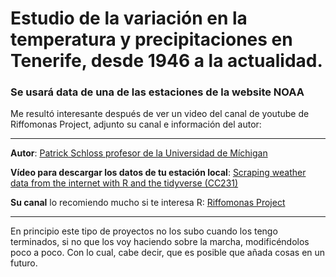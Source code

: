 # **Estudio de la variación en la temperatura y precipitaciones en Tenerife, desde 1946 a la actualidad.**

### Se usará data de una de las estaciones de la website NOAA

Me resultó interesante después de ver un video del canal de youtube de Riffomonas Project, adjunto su canal e información del autor:

--- 

**Autor**: [Patrick Schloss profesor de la Universidad de Míchigan](https://medicine.umich.edu/dept/microbiology-immunology/patrick-schloss-phd)

**Vídeo para descargar los datos de tu estación local**: [Scraping weather data from the internet with R and the tidyverse (CC231)
](https://www.youtube.com/watch?v=V5Df6vw4-e8&t=1208s&ab_channel=RiffomonasProject)

**Su canal** lo recomiendo mucho si te interesa R: [Riffomonas Project](https://www.youtube.com/c/RiffomonasProject)

---

En principio este tipo de proyectos no los subo cuando los tengo terminados, si no que los voy haciendo sobre la marcha, modificéndolos poco a poco. Con lo cual, cabe decir, que es posible que añada cosas en un futuro.